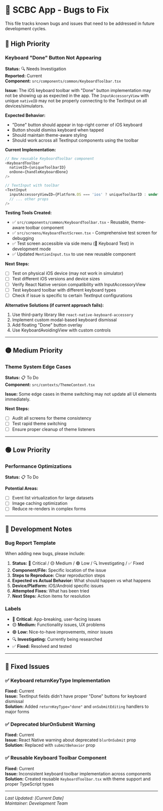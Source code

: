 # 🐛 SCBC App - Bugs to Fix

This file tracks known bugs and issues that need to be addressed in future development cycles.

## 🔴 High Priority

### Keyboard "Done" Button Not Appearing
**Status:** 🔍 Needs Investigation  
**Reported:** Current  
**Component:** `src/components/common/KeyboardToolbar.tsx`  

**Issue:**
The iOS keyboard toolbar with "Done" button implementation may not be showing up as expected in the app. The `InputAccessoryView` with unique `nativeID` may not be properly connecting to the TextInput on all devices/simulators.

**Expected Behavior:**
- "Done" button should appear in top-right corner of iOS keyboard
- Button should dismiss keyboard when tapped
- Should maintain theme-aware styling
- Should work across all TextInput components using the toolbar

**Current Implementation:**
```typescript
// New reusable KeyboardToolbar component
<KeyboardToolbar 
  nativeID={uniqueToolbarID}
  onDone={handleKeyboardDone}
/>

// TextInput with toolbar
<TextInput
  inputAccessoryViewID={Platform.OS === 'ios' ? uniqueToolbarID : undefined}
  // ... other props
/>
```

**Testing Tools Created:**
- ✅ `src/components/common/KeyboardToolbar.tsx` - Reusable, theme-aware toolbar component
- ✅ `src/screens/KeyboardTestScreen.tsx` - Comprehensive test screen for debugging
- ✅ Test screen accessible via side menu (🔧 Keyboard Test) in development mode
- ✅ Updated `MentionInput.tsx` to use new reusable component

**Next Steps:**
- [ ] Test on physical iOS device (may not work in simulator)
- [ ] Test different iOS versions and device sizes
- [ ] Verify React Native version compatibility with InputAccessoryView
- [ ] Test keyboard toolbar with different keyboard types
- [ ] Check if issue is specific to certain TextInput configurations

**Alternative Solutions (if current approach fails):**
1. Use third-party library like `react-native-keyboard-accessory`
2. Implement custom modal-based keyboard dismissal
3. Add floating "Done" button overlay
4. Use KeyboardAvoidingView with custom controls

---

## 🟡 Medium Priority

### Theme System Edge Cases
**Status:** 📋 To Do  
**Component:** `src/contexts/ThemeContext.tsx`  

**Issue:**
Some edge cases in theme switching may not update all UI elements immediately.

**Next Steps:**
- [ ] Audit all screens for theme consistency
- [ ] Test rapid theme switching
- [ ] Ensure proper cleanup of theme listeners

---

## 🟢 Low Priority

### Performance Optimizations
**Status:** 📋 To Do  

**Potential Areas:**
- [ ] Event list virtualization for large datasets
- [ ] Image caching optimization
- [ ] Reduce re-renders in complex forms

---

## 🔧 Development Notes

### Bug Report Template
When adding new bugs, please include:

1. **Status:** 🔴 Critical / 🟡 Medium / 🟢 Low / 🔍 Investigating / ✅ Fixed
2. **Component/File:** Specific location of the issue
3. **Steps to Reproduce:** Clear reproduction steps
4. **Expected vs Actual Behavior:** What should happen vs what happens
5. **Device/Platform:** iOS/Android specific issues
6. **Attempted Fixes:** What has been tried
7. **Next Steps:** Action items for resolution

### Labels
- 🔴 **Critical:** App-breaking, user-facing issues
- 🟡 **Medium:** Functionality issues, UX problems
- 🟢 **Low:** Nice-to-have improvements, minor issues
- 🔍 **Investigating:** Currently being researched
- ✅ **Fixed:** Resolved and tested

---

## 📝 Fixed Issues

### ✅ Keyboard returnKeyType Implementation
**Fixed:** Current  
**Issue:** TextInput fields didn't have proper "Done" buttons for keyboard dismissal  
**Solution:** Added `returnKeyType="done"` and `onSubmitEditing` handlers to major forms

### ✅ Deprecated blurOnSubmit Warning
**Fixed:** Current  
**Issue:** React Native warning about deprecated `blurOnSubmit` prop  
**Solution:** Replaced with `submitBehavior` prop

### ✅ Reusable Keyboard Toolbar Component
**Fixed:** Current  
**Issue:** Inconsistent keyboard toolbar implementation across components  
**Solution:** Created reusable `KeyboardToolbar.tsx` with theme support and proper TypeScript types

---

*Last Updated: [Current Date]*  
*Maintainer: Development Team* 